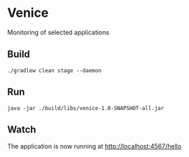 # Venice

Monitoring of selected applications

## Build

    ./gradlew clean stage --daemon
    
## Run

    java -jar ./build/libs/venice-1.0-SNAPSHOT-all.jar

## Watch

The application is now running at [http://localhost:4567/hello](http://localhost:4567/hello)
